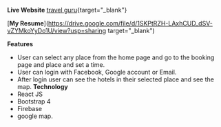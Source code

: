 **Live Website** [travel guru](https://travel-guru-e9437.web.app/){target="_blank"}

[**My Resume**](https://drive.google.com/file/d/1SKPtRZH-LAxhCUD_dSV-vZYMkoYyDo1U/view?usp=sharing target="_blank")

**Features**
-	User can select any place from the home page and go to the booking page and place and set a time. 
-	User can login with Facebook, Google account or Email. 
-	After login user can see the hotels in their selected place and see the map. 
**Technology**
- React JS
- Bootstrap 4
- Firebase
- google map. 








